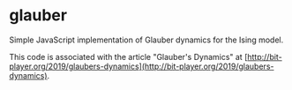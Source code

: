 # glauber
Simple JavaScript implementation of Glauber dynamics for the Ising model.

This code is associated with the article "Glauber's Dynamics" at [http://bit-player.org/2019/glaubers-dynamics](http://bit-player.org/2019/glaubers-dynamics).
